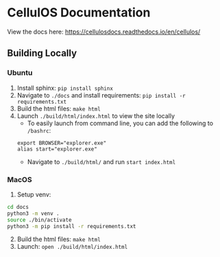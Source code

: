 # CellulOS Documentation

View the docs here: https://cellulosdocs.readthedocs.io/en/cellulos/

## Building Locally

### Ubuntu
1. Install sphinx: `pip install sphinx`
2. Navigate to `./docs` and install requirements: `pip install -r requirements.txt`
3. Build the html files: `make html`
4. Launch `./build/html/index.html` to view the site locally
    - To easily launch from command line, you can add the following to `/bashrc`:
    ```
    export BROWSER="explorer.exe"
    alias start="explorer.exe"
    ```
    - Navigate to `./build/html/` and run `start index.html`

### MacOS
1. Setup venv:
```bash
cd docs
python3 -m venv .
source ./bin/activate
python3 -m pip install -r requirements.txt
````

2. Build the html files: `make html`
3. Launch: `open ./build/html/index.html`
